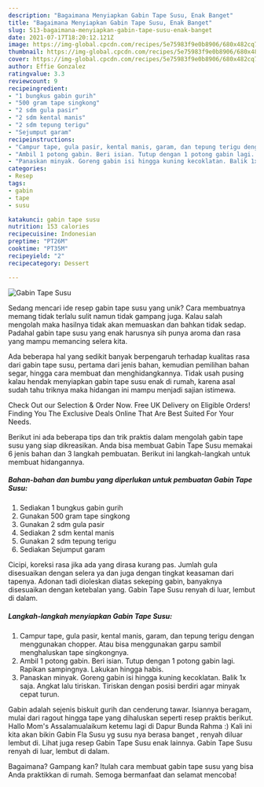 ```yaml
---
description: "Bagaimana Menyiapkan Gabin Tape Susu, Enak Banget"
title: "Bagaimana Menyiapkan Gabin Tape Susu, Enak Banget"
slug: 513-bagaimana-menyiapkan-gabin-tape-susu-enak-banget
date: 2021-07-17T18:20:12.121Z
image: https://img-global.cpcdn.com/recipes/5e75983f9e0b8906/680x482cq70/gabin-tape-susu-foto-resep-utama.jpg
thumbnail: https://img-global.cpcdn.com/recipes/5e75983f9e0b8906/680x482cq70/gabin-tape-susu-foto-resep-utama.jpg
cover: https://img-global.cpcdn.com/recipes/5e75983f9e0b8906/680x482cq70/gabin-tape-susu-foto-resep-utama.jpg
author: Effie Gonzalez
ratingvalue: 3.3
reviewcount: 9
recipeingredient:
- "1 bungkus gabin gurih"
- "500 gram tape singkong"
- "2 sdm gula pasir"
- "2 sdm kental manis"
- "2 sdm tepung terigu"
- "Sejumput garam"
recipeinstructions:
- "Campur tape, gula pasir, kental manis, garam, dan tepung terigu dengan menggunakan chopper. Atau bisa menggunakan garpu sambil menghaluskan tape singkongnya."
- "Ambil 1 potong gabin. Beri isian. Tutup dengan 1 potong gabin lagi. Rapikan sampingnya. Lakukan hingga habis."
- "Panaskan minyak. Goreng gabin isi hingga kuning kecoklatan. Balik 1x saja. Angkat lalu tiriskan. Tiriskan dengan posisi berdiri agar minyak cepat turun."
categories:
- Resep
tags:
- gabin
- tape
- susu

katakunci: gabin tape susu 
nutrition: 153 calories
recipecuisine: Indonesian
preptime: "PT26M"
cooktime: "PT35M"
recipeyield: "2"
recipecategory: Dessert

---
```



![Gabin Tape Susu](https://img-global.cpcdn.com/recipes/5e75983f9e0b8906/680x482cq70/gabin-tape-susu-foto-resep-utama.jpg)

Sedang mencari ide resep gabin tape susu yang unik? Cara membuatnya memang tidak terlalu sulit namun tidak gampang juga. Kalau salah mengolah maka hasilnya tidak akan memuaskan dan bahkan tidak sedap. Padahal gabin tape susu yang enak harusnya sih punya aroma dan rasa yang mampu memancing selera kita.

Ada beberapa hal yang sedikit banyak berpengaruh terhadap kualitas rasa dari gabin tape susu, pertama dari jenis bahan, kemudian pemilihan bahan segar, hingga cara membuat dan menghidangkannya. Tidak usah pusing kalau hendak menyiapkan gabin tape susu enak di rumah, karena asal sudah tahu triknya maka hidangan ini mampu menjadi sajian istimewa.

Check Out our Selection &amp; Order Now. Free UK Delivery on Eligible Orders! Finding You The Exclusive Deals Online That Are Best Suited For Your Needs.


Berikut ini ada beberapa tips dan trik praktis dalam mengolah gabin tape susu yang siap dikreasikan. Anda bisa membuat Gabin Tape Susu memakai 6 jenis bahan dan 3 langkah pembuatan. Berikut ini langkah-langkah untuk membuat hidangannya.

<!--inarticleads1-->

##### Bahan-bahan dan bumbu yang diperlukan untuk pembuatan Gabin Tape Susu:

1. Sediakan 1 bungkus gabin gurih
1. Gunakan 500 gram tape singkong
1. Gunakan 2 sdm gula pasir
1. Sediakan 2 sdm kental manis
1. Gunakan 2 sdm tepung terigu
1. Sediakan Sejumput garam


Cicipi, koreksi rasa jika ada yang dirasa kurang pas. Jumlah gula disesuaikan dengan selera ya dan juga dengan tingkat keasaman dari tapenya. Adonan tadi dioleskan diatas sekeping gabin, banyaknya disesuaikan dengan ketebalan yang. Gabin Tape Susu renyah di luar, lembut di dalam. 

<!--inarticleads2-->

##### Langkah-langkah menyiapkan Gabin Tape Susu:

1. Campur tape, gula pasir, kental manis, garam, dan tepung terigu dengan menggunakan chopper. Atau bisa menggunakan garpu sambil menghaluskan tape singkongnya.
1. Ambil 1 potong gabin. Beri isian. Tutup dengan 1 potong gabin lagi. Rapikan sampingnya. Lakukan hingga habis.
1. Panaskan minyak. Goreng gabin isi hingga kuning kecoklatan. Balik 1x saja. Angkat lalu tiriskan. Tiriskan dengan posisi berdiri agar minyak cepat turun.


Gabin adalah sejenis biskuit gurih dan cenderung tawar. Isiannya beragam, mulai dari ragout hingga tape yang dihaluskan seperti resep praktis berikut. Hallo Mom&#39;s Assalamualaikum ketemu lagi di Dapur Bunda Rahma :) Kali ini kita akan bikin Gabin Fla Susu yg susu nya berasa banget , renyah diluar lembut di. Lihat juga resep Gabin Tape Susu enak lainnya. Gabin Tape Susu renyah di luar, lembut di dalam. 

Bagaimana? Gampang kan? Itulah cara membuat gabin tape susu yang bisa Anda praktikkan di rumah. Semoga bermanfaat dan selamat mencoba!
